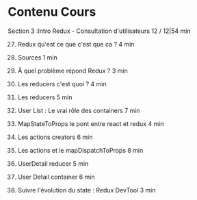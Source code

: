 # Contenu Cours

Section 3 :Intro Redux -
Consultation d'utilisateurs
12 / 12|54 min

27. Redux qu'est ce que c'est que ca ?
4 min

28. Sources
1 min

29. À quel problème répond Redux ?
3 min

30. Les reducers c'est quoi ?
4 min

31. Les reducers
5 min

32. User List : Le vrai rôle des
containers
7 min

33. MapStateToProps le pont entre
react et redux
4 min

34. Les actions creators
6 min

35. Les actions et le
mapDispatchToProps
8 min

36. UserDetail reducer
5 min

37. User Detail container
6 min

38. Suivre l'évolution du state : Redux
DevTool
3 min
